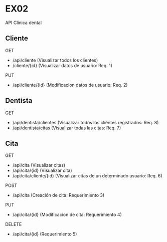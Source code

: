 # EX02
API Clinica dental

## Cliente
GET
  * /api/cliente (Visualizar todos los clientes)
  * /cliente/{id} (Visualizar datos de usuario: Req. 1)
  
PUT
  * /api/cliente/{id} (Modificacion datos de usuario: Req. 2)
  
  
## Dentista
GET
  * /api/dentista/clientes (Visualizar todos los clientes registrados: Req. 8)
  * /api/dentista/citas (Visualizar todas las citas: Req. 7)
  
## Cita
GET
  * /api/cita (Visualizar citas)
  * /api/cita/{id} (Visualizar cita)
  * /api/cita/cliente/{id} (Visualizar citas de un determinado usuario: Req. 6)

POST
  * /api/cita (Creación de cita: Requerimiento 3)
  
PUT
  * /api/cita/{id} (Modificacion de cita: Requerimiento 4)

DELETE
  * /api/cita/{id} (Requerimiento 5)
